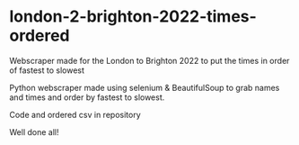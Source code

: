 # london-2-brighton-2022-times-ordered
Webscraper made for the London to Brighton 2022 to put the times in order of fastest to slowest

Python webscraper made using selenium & BeautifulSoup to grab names and times and order by fastest to slowest.

Code and ordered csv in repository

Well done all!
